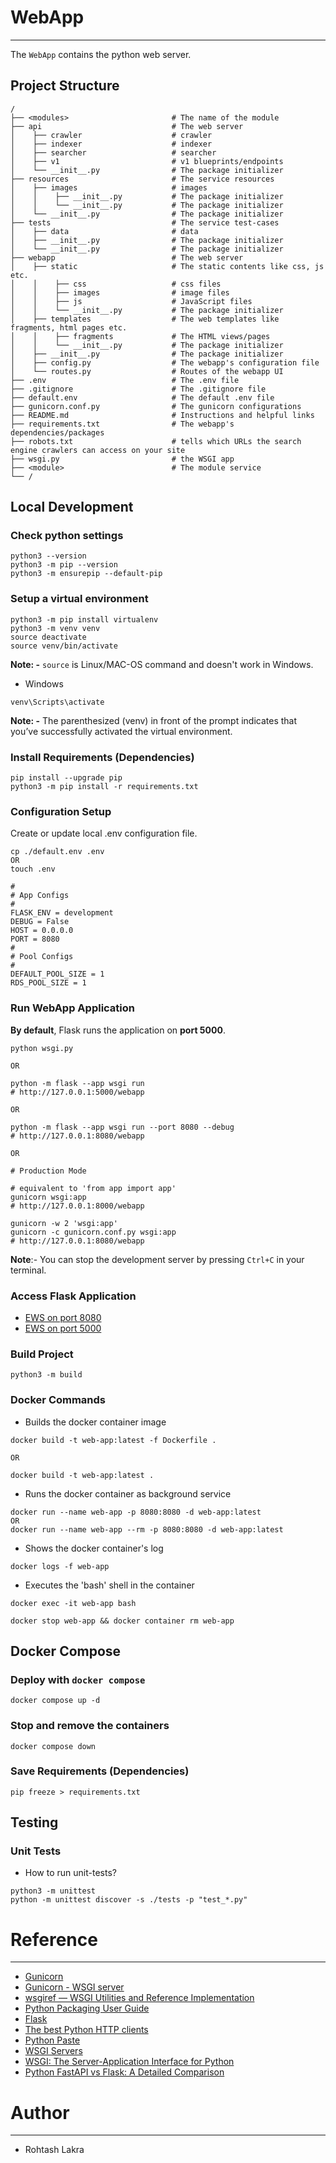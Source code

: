 # WebApp

---

The ```WebApp``` contains the python web server.


## Project Structure

```
/
├── <modules>                       # The name of the module
├── api                             # The web server
│    ├── crawler                    # crawler
│    ├── indexer                    # indexer
│    ├── searcher                   # searcher
│    ├── v1                         # v1 blueprints/endpoints
│    └── __init__.py                # The package initializer
├── resources                       # The service resources
│    ├── images                     # images
│    │    ├── __init__.py           # The package initializer
│    │    └── __init__.py           # The package initializer
│    └── __init__.py                # The package initializer
├── tests                           # The service test-cases
│    ├── data                       # data
│    ├── __init__.py                # The package initializer
│    └── __init__.py                # The package initializer
├── webapp                          # The web server
│    ├── static                     # The static contents like css, js etc.
│    │    ├── css                   # css files
│    │    ├── images                # image files
│    │    ├── js                    # JavaScript files
│    │    └── __init__.py           # The package initializer
│    ├── templates                  # The web templates like fragments, html pages etc.
│    │    ├── fragments             # The HTML views/pages
│    │    └── __init__.py           # The package initializer
│    ├── __init__.py                # The package initializer
│    ├── config.py                  # The webapp's configuration file
│    └── routes.py                  # Routes of the webapp UI
├── .env                            # The .env file
├── .gitignore                      # The .gitignore file
├── default.env                     # The default .env file
├── gunicorn.conf.py                # The gunicorn configurations
├── README.md                       # Instructions and helpful links
├── requirements.txt                # The webapp's dependencies/packages
├── robots.txt                      # tells which URLs the search engine crawlers can access on your site
├── wsgi.py                         # the WSGI app
├── <module>                        # The module service
└── /
```

## Local Development

### Check python settings

```shell
python3 --version
python3 -m pip --version
python3 -m ensurepip --default-pip
```

### Setup a virtual environment

```
python3 -m pip install virtualenv
python3 -m venv venv
source deactivate
source venv/bin/activate
```

**Note: -**
```source``` is Linux/MAC-OS command and doesn't work in Windows.

- Windows

```shell
venv\Scripts\activate
```

**Note: -**
The parenthesized (venv) in front of the prompt indicates that you’ve successfully activated the virtual environment.

### Install Requirements (Dependencies)

```
pip install --upgrade pip
python3 -m pip install -r requirements.txt
```

### Configuration Setup

Create or update local .env configuration file.

```shell
cp ./default.env .env
OR
touch .env

#
# App Configs
#
FLASK_ENV = development
DEBUG = False
HOST = 0.0.0.0
PORT = 8080
#
# Pool Configs
#
DEFAULT_POOL_SIZE = 1
RDS_POOL_SIZE = 1
```

### Run WebApp Application

**By default**, Flask runs the application on **port 5000**.

```shell
python wsgi.py

OR

python -m flask --app wsgi run
# http://127.0.0.1:5000/webapp

OR

python -m flask --app wsgi run --port 8080 --debug
# http://127.0.0.1:8080/webapp

OR

# Production Mode

# equivalent to 'from app import app'
gunicorn wsgi:app
# http://127.0.0.1:8000/webapp

gunicorn -w 2 'wsgi:app'
gunicorn -c gunicorn.conf.py wsgi:app
# http://127.0.0.1:8080/webapp
```

**Note**:- You can stop the development server by pressing ```Ctrl+C``` in your terminal.

### Access Flask Application

- [EWS on port 8080](http://127.0.0.1:8080/posts)
- [EWS on port 5000](http://127.0.0.1:5000/posts)

### Build Project
```shell
python3 -m build
```

### Docker Commands

- Builds the docker container image
```shell
docker build -t web-app:latest -f Dockerfile .

OR

docker build -t web-app:latest .
```

- Runs the docker container as background service
```shell
docker run --name web-app -p 8080:8080 -d web-app:latest
OR
docker run --name web-app --rm -p 8080:8080 -d web-app:latest
```

- Shows the docker container's log
```shell
docker logs -f web-app
```

- Executes the 'bash' shell in the container
```shell
docker exec -it web-app bash
```

```shell
docker stop web-app && docker container rm web-app
```

## Docker Compose

### Deploy with ```docker compose```
```shell
docker compose up -d
```

### Stop and remove the containers
```shell
docker compose down
```

### Save Requirements (Dependencies)
```shell
pip freeze > requirements.txt
```

## Testing

### Unit Tests

- How to run unit-tests?

```shell
python3 -m unittest
python -m unittest discover -s ./tests -p "test_*.py"
```


# Reference

---

- [Gunicorn](https://flask.palletsprojects.com/en/3.0.x/deploying/gunicorn/)
- [Gunicorn - WSGI server](https://docs.gunicorn.org/en/latest/index.html)
- [wsgiref — WSGI Utilities and Reference Implementation](https://docs.python.org/3/library/wsgiref.html)
- [Python Packaging User Guide](https://packaging.python.org/en/latest/)
- [Flask](https://flask.palletsprojects.com/en/3.0.x/)
- [The best Python HTTP clients](https://www.scrapingbee.com/blog/best-python-http-clients/)
- [Python Paste](https://pythonpaste.readthedocs.io/en/latest/index.html)
- [WSGI Servers](https://www.fullstackpython.com/wsgi-servers.html)
- [WSGI: The Server-Application Interface for Python](https://www.toptal.com/python/pythons-wsgi-server-application-interface)
- [Python FastAPI vs Flask: A Detailed Comparison](https://www.turing.com/kb/fastapi-vs-flask-a-detailed-comparison)



# Author

---

- Rohtash Lakra
